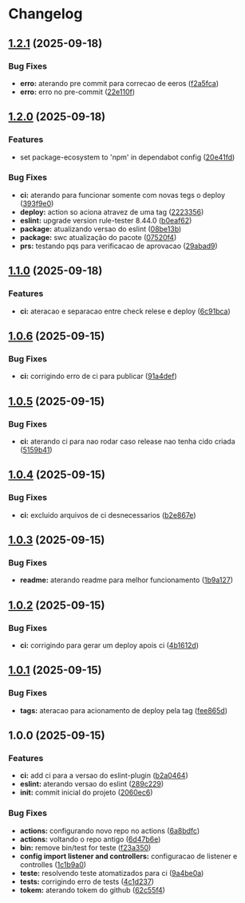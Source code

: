 # Changelog

## [1.2.1](https://github.com/arapucajs/eslint-plugin/compare/v1.2.0...v1.2.1) (2025-09-18)


### Bug Fixes

* **erro:** aterando pre commit para correcao de eeros ([f2a5fca](https://github.com/arapucajs/eslint-plugin/commit/f2a5fca3bdee49e6c9a9802ffa940746b0fba7d7))
* **erro:** erro no pre-commit ([22e110f](https://github.com/arapucajs/eslint-plugin/commit/22e110fb30ede24ad6b178138471ec51354b638e))

## [1.2.0](https://github.com/arapucajs/eslint-plugin/compare/v1.1.0...v1.2.0) (2025-09-18)


### Features

* set package-ecosystem to 'npm' in dependabot config ([20e41fd](https://github.com/arapucajs/eslint-plugin/commit/20e41fd0de074bbd651550114ec2b6ab7f73c882))


### Bug Fixes

* **ci:** aterando para funcionar somente com novas tegs o deploy ([393f9e0](https://github.com/arapucajs/eslint-plugin/commit/393f9e0dc8d2c4630d34fd9371bc06e3728c42de))
* **deploy:** action so aciona atravez de uma tag ([2223356](https://github.com/arapucajs/eslint-plugin/commit/2223356b3055e9ca4155372526b31beb04e2347a))
* **eslint:** upgrade version rule-tester 8.44.0 ([b0eaf62](https://github.com/arapucajs/eslint-plugin/commit/b0eaf62c1200ba862487309b62cc92f017ac8d33))
* **package:** atualizando versao do eslint ([08be13b](https://github.com/arapucajs/eslint-plugin/commit/08be13ba76164a744fc1b1135f6dc62c84b77e30))
* **package:** swc atualização do pacote ([07520f4](https://github.com/arapucajs/eslint-plugin/commit/07520f454e4be58ad5fce7213da376764d4dcd43))
* **prs:** testando pqs para verificacao de aprovacao ([29abad9](https://github.com/arapucajs/eslint-plugin/commit/29abad9416741b69125b65c53fe1cace034e4599))

## [1.1.0](https://github.com/arapucajs/eslint-plugin/compare/v1.0.6...v1.1.0) (2025-09-18)


### Features

* **ci:** ateracao e separacao entre check relese e deploy ([6c91bca](https://github.com/arapucajs/eslint-plugin/commit/6c91bca01b38221a3fedc1170e0a5fc99a7ef01c))

## [1.0.6](https://github.com/arapucajs/eslint-plugin/compare/v1.0.5...v1.0.6) (2025-09-15)


### Bug Fixes

* **ci:** corrigindo erro de ci para publicar ([91a4def](https://github.com/arapucajs/eslint-plugin/commit/91a4defdd10616c12d10fa3b87fa17dd4bfe5337))

## [1.0.5](https://github.com/arapucajs/eslint-plugin/compare/v1.0.4...v1.0.5) (2025-09-15)


### Bug Fixes

* **ci:** aterando ci para nao rodar caso release nao tenha cido criada ([5159b41](https://github.com/arapucajs/eslint-plugin/commit/5159b411f504ff0341cff3003bf689db675bfe85))

## [1.0.4](https://github.com/arapucajs/eslint-plugin/compare/v1.0.3...v1.0.4) (2025-09-15)


### Bug Fixes

* **ci:** excluido arquivos de ci desnecessarios ([b2e867e](https://github.com/arapucajs/eslint-plugin/commit/b2e867e10359301952f1c52372f7b33ee0c18a3e))

## [1.0.3](https://github.com/arapucajs/eslint-plugin/compare/v1.0.2...v1.0.3) (2025-09-15)


### Bug Fixes

* **readme:** aterando readme para melhor funcionamento ([1b9a127](https://github.com/arapucajs/eslint-plugin/commit/1b9a127c1e73d936c4ae926b39cdc23044b512e5))

## [1.0.2](https://github.com/arapucajs/eslint-plugin/compare/v1.0.1...v1.0.2) (2025-09-15)


### Bug Fixes

* **ci:** corrigindo para gerar um deploy apois ci ([4b1612d](https://github.com/arapucajs/eslint-plugin/commit/4b1612d4e809a8e2da7f12822af60824edf91c07))

## [1.0.1](https://github.com/arapucajs/eslint-plugin/compare/v1.0.0...v1.0.1) (2025-09-15)


### Bug Fixes

* **tags:** ateracao para acionamento de deploy pela tag ([fee865d](https://github.com/arapucajs/eslint-plugin/commit/fee865de1f0ca3ef938c2277c3461c8884b8701c))

## 1.0.0 (2025-09-15)


### Features

* **ci:** add ci para a versao do eslint-plugin ([b2a0464](https://github.com/arapucajs/eslint-plugin/commit/b2a046447cdb5ee659e5e59fe1b5a0ec125faaf8))
* **eslint:** aterando versao do eslint ([289c229](https://github.com/arapucajs/eslint-plugin/commit/289c22950d62602a05734f91dcab27e7384bc2aa))
* **init:** commit inicial do projeto ([2060ec6](https://github.com/arapucajs/eslint-plugin/commit/2060ec6f1d7ac5fdbf461ecad8ee64bcfe99c159))


### Bug Fixes

* **actions:** configurando novo repo no actions ([6a8bdfc](https://github.com/arapucajs/eslint-plugin/commit/6a8bdfcf4cc279902b9f5ccdd195029fdec1c9b7))
* **actions:** voltando o repo antigo ([6d47b6e](https://github.com/arapucajs/eslint-plugin/commit/6d47b6ed591194e51111a9aea1fef46de6960a3f))
* **bin:** remove bin/test for teste ([f23a350](https://github.com/arapucajs/eslint-plugin/commit/f23a350431c3084080c7960e3c1a337848e077e6))
* **config import listener and controllers:** configuracao de listener e controlles ([1c1b9a0](https://github.com/arapucajs/eslint-plugin/commit/1c1b9a076fd3bf723f00a6fb55d3fc41225423d8))
* **teste:** resolvendo teste atomatizados para ci ([9a4be0a](https://github.com/arapucajs/eslint-plugin/commit/9a4be0afe8b5adfa35639915d9b5ce4a19dddc08))
* **tests:** corrigindo erro de tests ([4c1d237](https://github.com/arapucajs/eslint-plugin/commit/4c1d2371eb84a3421e004ee2d29c75168a83f3cc))
* **tokem:** aterando tokem do github ([62c55f4](https://github.com/arapucajs/eslint-plugin/commit/62c55f438007ec0e06d9cadd21a3a8bfa22b529d))
